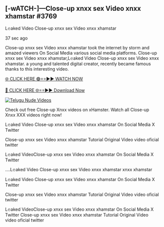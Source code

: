 ## [-wATCH-]—Close-up xnxx sex Video xnxx xhamstar #3769

L𝚎aked Video Close-up xnxx sex Video xnxx xhamstar

37 sec ago 

Close-up xnxx sex Video xnxx xhamstar took the internet by storm and amazed viewers On Social Media various social media platforms. Close-up xnxx sex Video xnxx xhamstar,L𝚎aked Video Close-up xnxx sex Video xnxx xhamstar. a young and talented digital creator, recently became famous thanks to this interesting video.

[🌐 CLICK HERE 🟢==►► WATCH NOW](https://russelviper69.blogspot.com/p/valo-video.html)

[🔴 CLICK HERE 🌐==►► Download Now](https://russelviper69.blogspot.com/p/valo-video.html)

[![Telugu Nude Videos](https://i.imgur.com/dJHk4Zq.gif)](https://russelviper69.blogspot.com/p/valo-video.html)

Check out free Close-up Xnxx videos on xHamster. Watch all Close-up Xnxx XXX videos right now!

L𝚎aked Video Close-up xnxx sex Video xnxx xhamstar On Social Media X Twitter

Close-up xnxx sex Video xnxx xhamstar Tutorial Original Video video oficial twitter

L𝚎aked VideoClose-up xnxx sex Video xnxx xhamstar On Social Media X Twitter

....L𝚎aked Video Close-up xnxx sex Video xnxx xhamstar xnxx xhamstar

L𝚎aked Video Close-up xnxx sex Video xnxx xhamstar On Social Media X Twitter

Close-up xnxx sex Video xnxx xhamstar Tutorial Original Video video oficial twitter

L𝚎aked VideoClose-up xnxx sex Video xnxx xhamstar On Social Media X Twitter
Close-up xnxx sex Video xnxx xhamstar Tutorial Original Video video oficial twitter